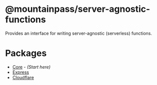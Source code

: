 # @mountainpass/server-agnostic-functions

Provides an interface for writing server-agnostic (serverless) functions.

# Packages

- [Core](/packages/core/) *- (Start here)*
- [Express](/packages/express/)
- [Cloudflare](/packages/cloudflare/)